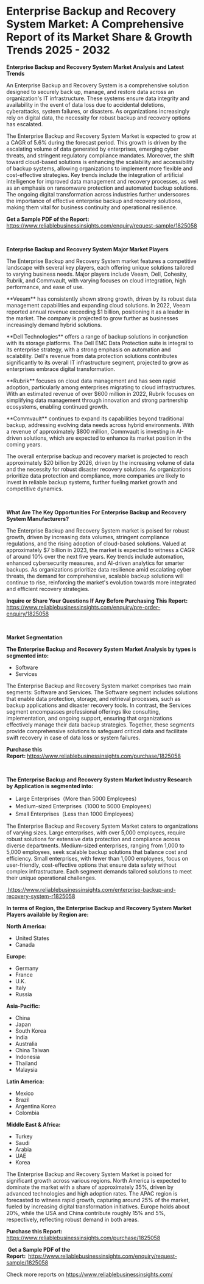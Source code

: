 <p><h1>Enterprise Backup and Recovery System Market: A Comprehensive Report of its Market Share & Growth Trends 2025 - 2032</h1></p><p><strong>Enterprise Backup and Recovery System Market Analysis and Latest Trends</strong></p>
<p><p>An Enterprise Backup and Recovery System is a comprehensive solution designed to securely back up, manage, and restore data across an organization's IT infrastructure. These systems ensure data integrity and availability in the event of data loss due to accidental deletions, cyberattacks, system failures, or disasters. As organizations increasingly rely on digital data, the necessity for robust backup and recovery options has escalated.</p><p>The Enterprise Backup and Recovery System Market is expected to grow at a CAGR of 5.6% during the forecast period. This growth is driven by the escalating volume of data generated by enterprises, emerging cyber threats, and stringent regulatory compliance mandates. Moreover, the shift toward cloud-based solutions is enhancing the scalability and accessibility of backup systems, allowing organizations to implement more flexible and cost-effective strategies. Key trends include the integration of artificial intelligence for improved data management and recovery processes, as well as an emphasis on ransomware protection and automated backup solutions. The ongoing digital transformation across industries further underscores the importance of effective enterprise backup and recovery solutions, making them vital for business continuity and operational resilience.</p></p>
<p><strong>Get a Sample PDF of the Report:&nbsp;</strong> <a href="https://www.reliablebusinessinsights.com/enquiry/request-sample/1825058?utm_campaign=2789&utm_medium=2&utm_source=Github&utm_content=ia&utm_term=11032025&utm_id=enterprise-backup-and-recovery-system">https://www.reliablebusinessinsights.com/enquiry/request-sample/1825058</a></p>
<p>&nbsp;</p>
<p><strong>Enterprise Backup and Recovery System Major Market Players</strong></p>
<p><p>The Enterprise Backup and Recovery System market features a competitive landscape with several key players, each offering unique solutions tailored to varying business needs. Major players include Veeam, Dell, Cohesity, Rubrik, and Commvault, with varying focuses on cloud integration, high performance, and ease of use.</p><p>**Veeam** has consistently shown strong growth, driven by its robust data management capabilities and expanding cloud solutions. In 2022, Veeam reported annual revenue exceeding $1 billion, positioning it as a leader in the market. The company is projected to grow further as businesses increasingly demand hybrid solutions.</p><p>**Dell Technologies** offers a range of backup solutions in conjunction with its storage platforms. The Dell EMC Data Protection suite is integral to its enterprise strategy, with a strong emphasis on automation and scalability. Dell's revenue from data protection solutions contributes significantly to its overall IT infrastructure segment, projected to grow as enterprises embrace digital transformation.</p><p>**Rubrik** focuses on cloud data management and has seen rapid adoption, particularly among enterprises migrating to cloud infrastructures. With an estimated revenue of over $600 million in 2022, Rubrik focuses on simplifying data management through innovation and strong partnership ecosystems, enabling continued growth.</p><p>**Commvault** continues to expand its capabilities beyond traditional backup, addressing evolving data needs across hybrid environments. With a revenue of approximately $800 million, Commvault is investing in AI-driven solutions, which are expected to enhance its market position in the coming years.</p><p>The overall enterprise backup and recovery market is projected to reach approximately $20 billion by 2026, driven by the increasing volume of data and the necessity for robust disaster recovery solutions. As organizations prioritize data protection and compliance, more companies are likely to invest in reliable backup systems, further fueling market growth and competitive dynamics.</p></p>
<p>&nbsp;</p>
<p><strong>What Are The Key Opportunities For Enterprise Backup and Recovery System Manufacturers?</strong></p>
<p><p>The Enterprise Backup and Recovery System market is poised for robust growth, driven by increasing data volumes, stringent compliance regulations, and the rising adoption of cloud-based solutions. Valued at approximately $7 billion in 2023, the market is expected to witness a CAGR of around 10% over the next five years. Key trends include automation, enhanced cybersecurity measures, and AI-driven analytics for smarter backups. As organizations prioritize data resilience amid escalating cyber threats, the demand for comprehensive, scalable backup solutions will continue to rise, reinforcing the market's evolution towards more integrated and efficient recovery strategies.</p></p>
<p><strong>Inquire or Share Your Questions If Any Before Purchasing This Report:</strong> <a href="https://www.reliablebusinessinsights.com/enquiry/pre-order-enquiry/1825058?utm_campaign=2789&utm_medium=2&utm_source=Github&utm_content=ia&utm_term=11032025&utm_id=enterprise-backup-and-recovery-system">https://www.reliablebusinessinsights.com/enquiry/pre-order-enquiry/1825058</a></p>
<p>&nbsp;</p>
<p><strong>Market Segmentation</strong></p>
<p><strong>The Enterprise Backup and Recovery System Market Analysis by types is segmented into:</strong></p>
<p><ul><li>Software</li><li>Services</li></ul></p>
<p><p>The Enterprise Backup and Recovery System market comprises two main segments: Software and Services. The Software segment includes solutions that enable data protection, storage, and retrieval processes, such as backup applications and disaster recovery tools. In contrast, the Services segment encompasses professional offerings like consulting, implementation, and ongoing support, ensuring that organizations effectively manage their data backup strategies. Together, these segments provide comprehensive solutions to safeguard critical data and facilitate swift recovery in case of data loss or system failures.</p></p>
<p><strong>Purchase this Report:&nbsp;</strong><a href="https://www.reliablebusinessinsights.com/purchase/1825058?utm_campaign=2789&utm_medium=2&utm_source=Github&utm_content=ia&utm_term=11032025&utm_id=enterprise-backup-and-recovery-system">https://www.reliablebusinessinsights.com/purchase/1825058</a></p>
<p>&nbsp;</p>
<p><strong>The Enterprise Backup and Recovery System Market Industry Research by Application is segmented into:</strong></p>
<p><ul><li>Large Enterprises（More than 5000 Employees）</li><li>Medium-sized Enterprises（1000 to 5000 Employees）</li><li>Small Enterprises（Less than 1000 Employees）</li></ul></p>
<p><p>The Enterprise Backup and Recovery System Market caters to organizations of varying sizes. Large enterprises, with over 5,000 employees, require robust solutions for extensive data protection and compliance across diverse departments. Medium-sized enterprises, ranging from 1,000 to 5,000 employees, seek scalable backup solutions that balance cost and efficiency. Small enterprises, with fewer than 1,000 employees, focus on user-friendly, cost-effective options that ensure data safety without complex infrastructure. Each segment demands tailored solutions to meet their unique operational challenges.</p></p>
<p><a href="https://www.reliablebusinessinsights.com/enterprise-backup-and-recovery-system-r1825058?utm_campaign=2789&utm_medium=2&utm_source=Github&utm_content=ia&utm_term=11032025&utm_id=enterprise-backup-and-recovery-system">&nbsp;https://www.reliablebusinessinsights.com/enterprise-backup-and-recovery-system-r1825058</a></p>
<p><strong>In terms of Region, the Enterprise Backup and Recovery System Market Players available by Region are:</strong></p>
<p>
    <p> <strong> North America: </strong>
        <ul>
            <li>United States</li>
            <li>Canada</li>
        </ul>
        </p> 
    <p> <strong> Europe: </strong>
        <ul>
            <li>Germany</li>
            <li>France</li>
            <li>U.K.</li>
            <li>Italy</li>
            <li>Russia</li>
        </ul>
        </p> 
    <p> <strong> Asia-Pacific: </strong>
        <ul>
            <li>China</li>
            <li>Japan</li>
            <li>South Korea</li>
            <li>India</li>
            <li>Australia</li>
            <li>China Taiwan</li>
            <li>Indonesia</li>
            <li>Thailand</li>
            <li>Malaysia</li>
        </ul>
        </p> 
    <p> <strong> Latin America: </strong>
        <ul>
            <li>Mexico</li>
            <li>Brazil</li>
            <li>Argentina Korea</li>
            <li>Colombia</li>
        </ul>
        </p> 
    <p> <strong> Middle East & Africa: </strong>
        <ul>
            <li>Turkey</li>
            <li>Saudi</li>
            <li>Arabia</li>
            <li>UAE</li>
            <li>Korea</li>
        </ul>
    </p>
    </p>
<p><p>The Enterprise Backup and Recovery System Market is poised for significant growth across various regions. North America is expected to dominate the market with a share of approximately 35%, driven by advanced technologies and high adoption rates. The APAC region is forecasted to witness rapid growth, capturing around 25% of the market, fueled by increasing digital transformation initiatives. Europe holds about 20%, while the USA and China contribute roughly 15% and 5%, respectively, reflecting robust demand in both areas.</p></p>
<p><strong>Purchase this Report: </strong><a href="https://www.reliablebusinessinsights.com/purchase/1825058?utm_campaign=2789&utm_medium=2&utm_source=Github&utm_content=ia&utm_term=11032025&utm_id=enterprise-backup-and-recovery-system">https://www.reliablebusinessinsights.com/purchase/1825058</a></p>
<p>&nbsp;<strong>Get a Sample PDF of the Report:&nbsp;&nbsp;</strong><a href="https://www.reliablebusinessinsights.com/enquiry/request-sample/1825058?utm_campaign=2789&utm_medium=2&utm_source=Github&utm_content=ia&utm_term=11032025&utm_id=enterprise-backup-and-recovery-system">https://www.reliablebusinessinsights.com/enquiry/request-sample/1825058</a></p>
<p><strong></strong></p>
<p>Check more reports on <a href="https://www.reliablebusinessinsights.com/?utm_campaign=2789&utm_medium=2&utm_source=Github&utm_content=ia&utm_term=11032025&utm_id=enterprise-backup-and-recovery-system">https://www.reliablebusinessinsights.com/</a></p>